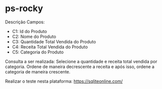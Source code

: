 # ps-rocky

Descrição Campos:
 - C1: Id do Produto
 - C2: Nome do Produto
 - C3: Quantidade Total Vendida do Produto
 - C4: Receita Total Vendida do Produto
 - C5: Categoria do Produto

Consulta a ser realizada: Selecione a quantidade e receita total vendida por categoria. Ordene de maneira decrescente a receita e após isso, ordene a categoria de maneira crescente.

Realizar o teste nesta plataforma: https://sqliteonline.com/
